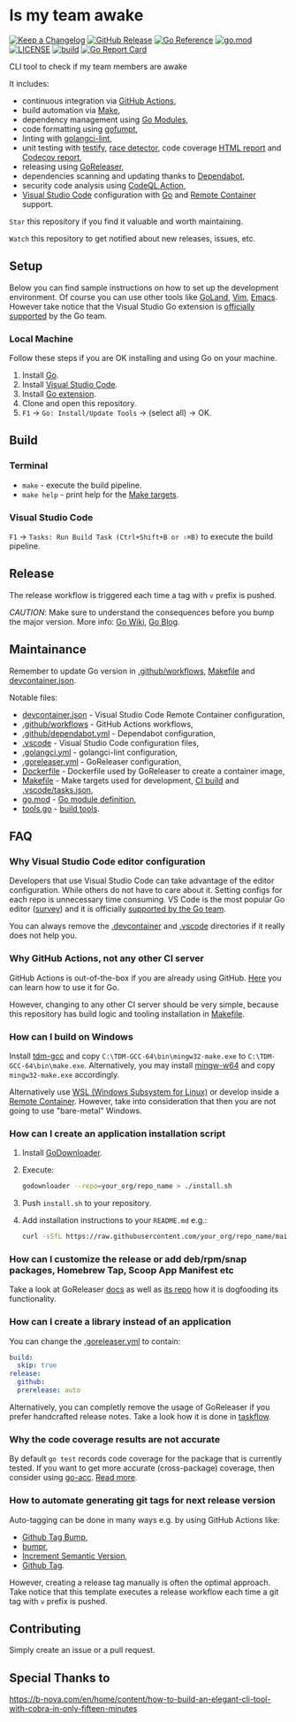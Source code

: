 # Is my team awake

[![Keep a Changelog](https://img.shields.io/badge/changelog-Keep%20a%20Changelog-%23E05735)](CHANGELOG.md)
[![GitHub Release](https://img.shields.io/github/v/release/JoseRodrigues443/is-my-team-awake)](https://github.com/JoseRodrigues443/is-my-team-awake/releases)
[![Go Reference](https://pkg.go.dev/badge/github.com/JoseRodrigues443/is-my-team-awake.svg)](https://pkg.go.dev/github.com/JoseRodrigues443/is-my-team-awake)
[![go.mod](https://img.shields.io/github/go-mod/go-version/JoseRodrigues443/is-my-team-awake)](go.mod)
[![LICENSE](https://img.shields.io/github/license/JoseRodrigues443/is-my-team-awake)](LICENSE)
[![build](https://github.com/JoseRodrigues443/is-my-team-awake/actions/workflows/build.yml/badge.svg?branch=main)](https://github.com/JoseRodrigues443/is-my-team-awake/actions/workflows/build.yml)
[![Go Report Card](https://goreportcard.com/badge/github.com/JoseRodrigues443/is-my-team-awake)](https://goreportcard.com/report/github.com/JoseRodrigues443/is-my-team-awake)
<!-- [![Codecov](https://codecov.io/gh/JoseRodrigues443/is-my-team-awake/branch/main/graph/badge.svg)](https://codecov.io/gh/JoseRodrigues443/is-my-team-awake) -->

CLI tool to check if my team members are awake

It includes:

- continuous integration via [GitHub Actions](https://github.com/features/actions),
- build automation via [Make](https://www.gnu.org/software/make),
- dependency management using [Go Modules](https://github.com/golang/go/wiki/Modules),
- code formatting using [gofumpt](https://github.com/mvdan/gofumpt),
- linting with [golangci-lint](https://github.com/golangci/golangci-lint),
- unit testing with [testify](https://github.com/stretchr/testify), [race detector](https://blog.golang.org/race-detector), code coverage [HTML report](https://blog.golang.org/cover) and [Codecov report](https://codecov.io/),
- releasing using [GoReleaser](https://github.com/goreleaser/goreleaser),
- dependencies scanning and updating thanks to [Dependabot](https://dependabot.com),
- security code analysis using [CodeQL Action](https://docs.github.com/en/github/finding-security-vulnerabilities-and-errors-in-your-code/about-code-scanning),
- [Visual Studio Code](https://code.visualstudio.com) configuration with [Go](https://code.visualstudio.com/docs/languages/go) and [Remote Container](https://code.visualstudio.com/docs/remote/containers) support.

`Star` this repository if you find it valuable and worth maintaining.

`Watch` this repository to get notified about new releases, issues, etc.

## Setup

Below you can find sample instructions on how to set up the development environment.
Of course you can use other tools like [GoLand](https://www.jetbrains.com/go/), [Vim](https://github.com/fatih/vim-go), [Emacs](https://github.com/dominikh/go-mode.el). However take notice that the Visual Studio Go extension is [officially supported](https://blog.golang.org/vscode-go) by the Go team.

### Local Machine

Follow these steps if you are OK installing and using Go on your machine.

1. Install [Go](https://golang.org/doc/install).
1. Install [Visual Studio Code](https://code.visualstudio.com/).
1. Install [Go extension](https://code.visualstudio.com/docs/languages/go).
1. Clone and open this repository.
1. `F1` -> `Go: Install/Update Tools` -> (select all) -> OK.

## Build

### Terminal

- `make` - execute the build pipeline.
- `make help` - print help for the [Make targets](Makefile).

### Visual Studio Code

`F1` → `Tasks: Run Build Task (Ctrl+Shift+B or ⇧⌘B)` to execute the build pipeline.

## Release

The release workflow is triggered each time a tag with `v` prefix is pushed.

_CAUTION_: Make sure to understand the consequences before you bump the major version. More info: [Go Wiki](https://github.com/golang/go/wiki/Modules#releasing-modules-v2-or-higher), [Go Blog](https://blog.golang.org/v2-go-modules).

## Maintainance

Remember to update Go version in [.github/workflows](.github/workflows), [Makefile](Makefile) and [devcontainer.json](.devcontainer/devcontainer.json).

Notable files:

- [devcontainer.json](.devcontainer/devcontainer.json) - Visual Studio Code Remote Container configuration,
- [.github/workflows](.github/workflows) - GitHub Actions workflows,
- [.github/dependabot.yml](.github/dependabot.yml) - Dependabot configuration,
- [.vscode](.vscode) - Visual Studio Code configuration files,
- [.golangci.yml](.golangci.yml) - golangci-lint configuration,
- [.goreleaser.yml](.goreleaser.yml) - GoReleaser configuration,
- [Dockerfile](Dockerfile) - Dockerfile used by GoReleaser to create a container image,
- [Makefile](Makefile) - Make targets used for development, [CI build](.github/workflows) and [.vscode/tasks.json](.vscode/tasks.json),
- [go.mod](go.mod) - [Go module definition](https://github.com/golang/go/wiki/Modules#gomod),
- [tools.go](tools.go) - [build tools](https://github.com/golang/go/wiki/Modules#how-can-i-track-tool-dependencies-for-a-module).

## FAQ

### Why Visual Studio Code editor configuration

Developers that use Visual Studio Code can take advantage of the editor configuration. While others do not have to care about it. Setting configs for each repo is unnecessary time consuming. VS Code is the most popular Go editor ([survey](https://blog.golang.org/survey2019-results)) and it is officially [supported by the Go team](https://blog.golang.org/vscode-go).

You can always remove the [.devcontainer](.devcontainer) and [.vscode](.vscode) directories if it really does not help you.

### Why GitHub Actions, not any other CI server

GitHub Actions is out-of-the-box if you are already using GitHub.
[Here](https://github.com/mvdan/github-actions-golang) you can learn how to use it for Go.

However, changing to any other CI server should be very simple, because this repository has build logic and tooling installation in [Makefile](Makefile).

### How can I build on Windows

Install [tdm-gcc](https://jmeubank.github.io/tdm-gcc/) and copy `C:\TDM-GCC-64\bin\mingw32-make.exe` to `C:\TDM-GCC-64\bin\make.exe`. Alternatively, you may install [mingw-w64](http://mingw-w64.org/doku.php) and copy `mingw32-make.exe` accordingly.

Alternatively use [WSL (Windows Subsystem for Linux)](https://docs.microsoft.com/en-us/windows/wsl/install-win10) or develop inside a [Remote Container](https://code.visualstudio.com/docs/remote/containers). However, take into consideration that then you are not going to use "bare-metal" Windows.

### How can I create an application installation script

1. Install [GoDownloader](https://github.com/goreleaser/godownloader).

1. Execute:

    ```bash
    godownloader --repo=your_org/repo_name > ./install.sh
    ```

1. Push `install.sh` to your repository.

1. Add installation instructions to your `README.md` e.g.:

    ```bash
    curl -sSfL https://raw.githubusercontent.com/your_org/repo_name/main/install.sh | sh -s -- -b /usr/local/bin
    ```

### How can I customize the release or add deb/rpm/snap packages, Homebrew Tap, Scoop App Manifest etc

Take a look at GoReleaser [docs](https://goreleaser.com/customization/) as well as [its repo](https://github.com/goreleaser/goreleaser/) how it is dogfooding its functionality.

### How can I create a library instead of an application

You can change the [.goreleaser.yml](.goreleaser.yml) to contain:

```yaml
build:
  skip: true
release:
  github:
  prerelease: auto
```

Alternatively, you can completly remove the usage of GoReleaser if you prefer handcrafted release notes. Take a look how it is done in [taskflow](https://github.com/pellared/taskflow).

### Why the code coverage results are not accurate

By default `go test` records code coverage for the package that is currently tested. If you want to get more accurate (cross-package) coverage, then consider using [go-acc](https://github.com/ory/go-acc). [Read more](https://www.ory.sh/golang-go-code-coverage-accurate/).

### How to automate generating git tags for next release version

Auto-tagging can be done in many ways e.g. by using GitHub Actions like:

- [Github Tag Bump](https://github.com/marketplace/actions/github-tag-bump),
- [bumpr](https://github.com/marketplace/actions/bumpr-bump-version-when-merging-pull-request-with-specific-labels),
- [Increment Semantic Version](https://github.com/marketplace/actions/increment-semantic-version),
- [Github Tag](https://github.com/marketplace/actions/github-tag).

However, creating a release tag manually is often the optimal approach. Take notice that this template executes a release workflow each time a git tag with `v` prefix is pushed.

## Contributing

Simply create an issue or a pull request.

## Special Thanks to

https://b-nova.com/en/home/content/how-to-build-an-elegant-cli-tool-with-cobra-in-only-fifteen-minutes

